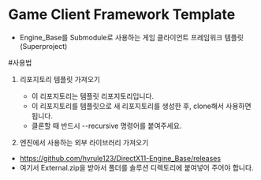 # Game Client Framework Template
- Engine_Base를 Submodule로 사용하는 게임 클라이언트 프레임워크 템플릿(Superproject)

#사용법
1. 리포지토리 템플릿 가져오기
   - 이 리포지토리는 템플릿 리포지토리입니다.
   - 이 리포지토리를 템플릿으로 새 리포지토리를 생성한 후, clone해서 사용하면 됩니다.
   - 클론할 때 반드시 --recursive 명령어를 붙여주세요.
  
2. 엔진에서 사용하는 외부 라이브러리 가져오기
  - https://github.com/hyrule123/DirectX11-Engine_Base/releases
  - 여기서 External.zip을 받아서 폴더를 솔루션 디렉토리에 붙여넣어 주어야 합니다.

